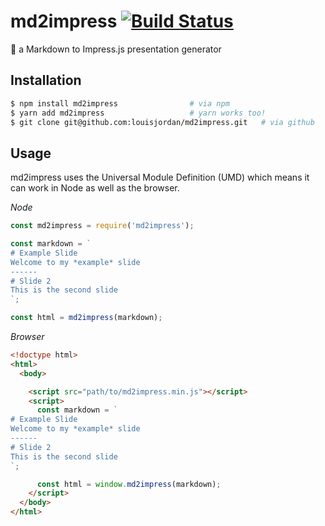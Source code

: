 # md2impress [![Build Status](https://api.travis-ci.com/louisjordan/mdtoimpress.svg?token=tF3yA5qbRRzsfTPZf6ue&branch=master "Build Status")](https://travis-ci.com/louisjordan/md2impress)
:pencil: a Markdown to Impress.js presentation generator

## Installation

```bash
$ npm install md2impress 				# via npm
$ yarn add md2impress					# yarn works too!
$ git clone git@github.com:louisjordan/md2impress.git 	# via github
```

## Usage
md2impress uses the Universal Module Definition (UMD) which means it can work in Node as well as the browser.


*Node*

```javascript
const md2impress = require('md2impress');

const markdown = `
# Example Slide
Welcome to my *example* slide
------
# Slide 2
This is the second slide
`;

const html = md2impress(markdown);
```


*Browser*

```html
<!doctype html>
<html>
  <body>

    <script src="path/to/md2impress.min.js"></script>
    <script>
      const markdown = `
# Example Slide
Welcome to my *example* slide
------
# Slide 2
This is the second slide
`;

      const html = window.md2impress(markdown);
    </script>
  </body>
</html>
```
